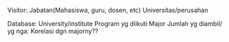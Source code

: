Visitor:
Jabatan(Mahasiswa, guru, dosen, etc)
Universitas/perusahan

Database:
University/institute
Program yg diikuti
Major
Jumlah yg diambil/  yg nga:
Korelasi dgn majorny??
